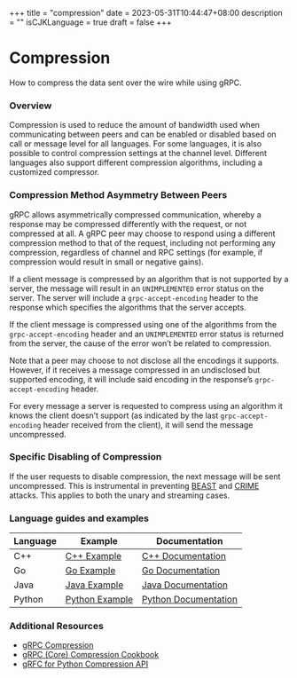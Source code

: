 +++
title = "compression"
date = 2023-05-31T10:44:47+08:00
description = ""
isCJKLanguage = true
draft = false
+++

# Compression

How to compress the data sent over the wire while using gRPC.



### Overview

Compression is used to reduce the amount of bandwidth used when communicating between peers and can be enabled or disabled based on call or message level for all languages. For some languages, it is also possible to control compression settings at the channel level. Different languages also support different compression algorithms, including a customized compressor.

### Compression Method Asymmetry Between Peers

gRPC allows asymmetrically compressed communication, whereby a response may be compressed differently with the request, or not compressed at all. A gRPC peer may choose to respond using a different compression method to that of the request, including not performing any compression, regardless of channel and RPC settings (for example, if compression would result in small or negative gains).

If a client message is compressed by an algorithm that is not supported by a server, the message will result in an `UNIMPLEMENTED` error status on the server. The server will include a `grpc-accept-encoding` header to the response which specifies the algorithms that the server accepts.

If the client message is compressed using one of the algorithms from the `grpc-accept-encoding` header and an `UNIMPLEMENTED` error status is returned from the server, the cause of the error won’t be related to compression.

Note that a peer may choose to not disclose all the encodings it supports. However, if it receives a message compressed in an undisclosed but supported encoding, it will include said encoding in the response’s `grpc-accept-encoding` header.

For every message a server is requested to compress using an algorithm it knows the client doesn’t support (as indicated by the last `grpc-accept-encoding` header received from the client), it will send the message uncompressed.

### Specific Disabling of Compression

If the user requests to disable compression, the next message will be sent uncompressed. This is instrumental in preventing [BEAST](https://en.wikipedia.org/wiki/Transport_Layer_Security#BEAST_attack) and [CRIME](https://en.wikipedia.org/wiki/CRIME) attacks. This applies to both the unary and streaming cases.

### Language guides and examples

| Language | Example                                                      | Documentation                                                |
| -------- | ------------------------------------------------------------ | ------------------------------------------------------------ |
| C++      | [C++ Example](https://github.com/grpc/grpc/tree/master/examples/cpp/compression) | [C++ Documentation](https://github.com/grpc/grpc/tree/master/examples/cpp/compression) |
| Go       | [Go Example](https://github.com/grpc/grpc-go/tree/master/examples/features/compression) | [Go Documentation](https://github.com/grpc/grpc-go/blob/master/Documentation/compression.md) |
| Java     | [Java Example](https://github.com/grpc/grpc-java/tree/master/examples/src/main/java/io/grpc/examples/experimental) | [Java Documentation](https://grpc.github.io/grpc-java/javadoc/io/grpc/CallOptions.html#withCompression-java.lang.String-) |
| Python   | [Python Example](https://github.com/grpc/grpc/tree/master/examples/python/compression) | [Python Documentation](https://github.com/grpc/grpc/tree/master/examples/python/compression) |

### Additional Resources

- [gRPC Compression](https://github.com/grpc/grpc/blob/master/doc/compression.md)
- [gRPC (Core) Compression Cookbook](https://github.com/grpc/grpc/blob/master/doc/compression_cookbook.md#per-call-settings)
- [gRFC for Python Compression API](https://github.com/grpc/proposal/blob/master/L46-python-compression-api.md)